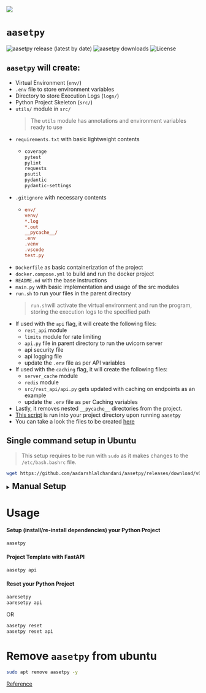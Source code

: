 <a href="https://www.buymeacoffee.com/aadarshlalchandani"><img src="https://img.buymeacoffee.com/button-api/?text=Buy me a coffee&emoji=☕&slug=aadarshlalchandani&button_colour=5F7FFF&font_colour=ffffff&font_family=Cookie&outline_colour=000000&coffee_colour=FFDD00" /></a>

# `aasetpy`

![aasetpy release (latest by date)](https://img.shields.io/github/v/release/aadarshlalchandani/aasetpy?style=flat-square&color=blue&label=Release)
![aasetpy downloads](https://img.shields.io/github/downloads/aadarshlalchandani/aasetpy/total?color=success&label=Downloads)
![License](https://img.shields.io/badge/License-GNU%20GPL%203.0-orange.svg)

## `aasetpy` will create:
- Virtual Environment (`env/`)
- `.env` file to store environment variables
- Directory to store Execution Logs (`logs/`)
- Python Project Skeleton (`src/`)
- `utils/` module in `src/`
  > The `utils` module has annotations and environment variables ready to use
- `requirements.txt` with basic lightweight contents
  - ```txt
    coverage
    pytest
    pylint
    requests
    psutil
    pydantic
    pydantic-settings
    ```
- `.gitignore` with necessary contents
  - ```ini
    env/
    venv/
    *.log
    *.out
    __pycache__/
    .env
    .venv
    .vscode
    test.py
    ```
- `Dockerfile` as basic containerization of the project
- `docker.compose.yml` to build and run the docker project
- `README.md` with the base instructions
- `main.py` with basic implementation and usage of the src modules
- `run.sh` to run your files in the parent directory
  > `run.sh`will activate the virtual environment and run the program, storing the execution logs to the specified path
- If used with the `api` flag, it will create the following files:
  - `rest_api` module
  - `limits` module for rate limiting
  - `api.py` file in parent directory to run the uvicorn server
  - api security file
  - api logging file
  - update the `.env` file as per API variables
- If used with the `caching` flag, it will create the following files:
  - `server_cache` module
  - `redis` module
  - `src/rest_api/api.py` gets updated with caching on endpoints as an example
  - update the `.env` file as per Caching variables
- Lastly, it removes nested `__pycache__` directories from the project.
- [This script](https://gist.github.com/aadarshlalchandani/b737e77a480a70a4755267dd81f82a68#file-setup-sh) is run into your project directory upon running `aasetpy`
- You can take a look  the files to be created [here](https://github.com/aadarshlalchandani/aasetpy/tree/main/aasetpy-template-files)

## Single command setup in Ubuntu

> This setup requires to be run with `sudo` as it makes changes to the `/etc/bash.bashrc` file.

```bash
wget https://github.com/aadarshlalchandani/aasetpy/releases/download/v0.1.3/aasetpy.deb  >/dev/null 2>&1 && sudo apt install ./aasetpy.deb && rm aasetpy.deb
```

<details>

<summary>
<h2 style="display: inline;">
Manual Setup
</h2>
</summary>

### Open bashrc file to add command alias

```bash
sudo nano /etc/bash.bashrc
```

### Add these lines to the end of file

```bash
## credits: aadarshlalchandani/aasetpy
alias aasetpy='rm -rf ~/.wget-hsts && wget -q -O - https://gist.github.com/aadarshlalchandani/b737e77a480a70a4755267dd81f82a68/raw | bash -s --'
alias aaresetpy='rm -rf ~/.wget-hsts && wget -q -O - https://gist.github.com/aadarshlalchandani/b737e77a480a70a4755267dd81f82a68/raw | bash -s -- reset'
```

### Reopen the terminal
Your commands are now ready to be used!

</details>

# Usage

#### Setup (install/re-install dependencies) your Python Project

```bash
aasetpy
```

#### Project Template with FastAPI

```bash
aasetpy api
```

#### Reset your Python Project

```bash
aaresetpy
aaresetpy api
```

OR

```bash
aasetpy reset
aasetpy reset api
```

# Remove `aasetpy` from ubuntu

```bash
sudo apt remove aasetpy -y
```

[Reference](https://askubuntu.com/a/986053)

